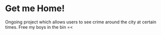 # Get me Home!

Ongoing project which allows users to see crime around the city at certain times.
Free my boys in the bin =<
